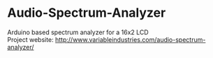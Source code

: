 # Audio-Spectrum-Analyzer
Arduino based spectrum analyzer for a 16x2 LCD  
Project website: http://www.variableindustries.com/audio-spectrum-analyzer/
